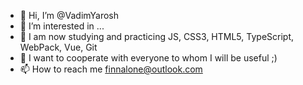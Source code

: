 - 👋 Hi, I’m @VadimYarosh
- 👀 I’m interested in ...
- 🌱 I am now studying and practicing JS, CSS3, HTML5, TypeScript, WebPack, Vue, Git
- 💞️ I want to cooperate with everyone to whom I will be useful ;)
- 📫 How to reach me finnalone@outlook.com

<!---
MovFelth/MovFelth is a ✨ special ✨ repository because its `README.md` (this file) appears on your GitHub profile.
You can click the Preview link to take a look at your changes.
--->
